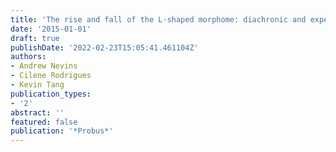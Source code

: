 ```yaml
---
title: 'The rise and fall of the L-shaped morphome: diachronic and experimental studies'
date: '2015-01-01'
draft: true
publishDate: '2022-02-23T15:05:41.461104Z'
authors:
- Andrew Nevins
- Cilene Rodrigues
- Kevin Tang
publication_types:
- '2'
abstract: ''
featured: false
publication: '*Probus*'
---
```


